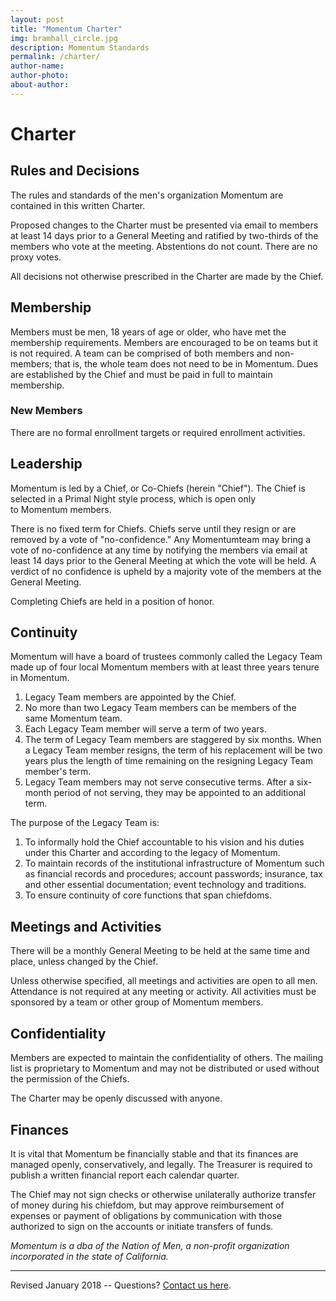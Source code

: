 ```yaml
---
layout: post
title: "Momentum Charter"
img: bramhall_circle.jpg
description: Momentum Standards
permalink: /charter/
author-name: 
author-photo: 
about-author: 
---
```


Charter
=======

Rules and Decisions
-------------------

The rules and standards of the men's organization Momentum are contained in this written Charter.

Proposed changes to the Charter must be presented via email to members at least 14 days prior to a General Meeting and ratified by two-thirds of the members who vote at the meeting. Abstentions do not count. There are no proxy votes.

All decisions not otherwise prescribed in the Charter are made by the Chief.

Membership
----------

Members must be men, 18 years of age or older, who have met the membership requirements. Members are encouraged to be on teams but it is not required. A team can be comprised of both members and non-members; that is, the whole team does not need to be in Momentum. Dues are established by the Chief and must be paid in full to maintain membership.

### New Members

There are no formal enrollment targets or required enrollment activities.

Leadership
----------

Momentum is led by a Chief, or Co-Chiefs (herein "Chief"). The Chief is selected in a Primal Night style process, which is open only to Momentum members.

There is no fixed term for Chiefs. Chiefs serve until they resign or are removed by a vote of "no-confidence." Any Momentumteam may bring a vote of no-confidence at any time by notifying the members via email at least 14 days prior to the General Meeting at which the vote will be held. A verdict of no confidence is upheld by a majority vote of the members at the General Meeting.

Completing Chiefs are held in a position of honor.

Continuity
----------

Momentum will have a board of trustees commonly called the Legacy Team made up of four local Momentum members with at least three years tenure in Momentum.
1.  Legacy Team members are appointed by the Chief.
2.  No more than two Legacy Team members can be members of the same Momentum team.
3.  Each Legacy Team member will serve a term of two years.
4.  The term of Legacy Team members are staggered by six months. When a Legacy Team member resigns, the term of his replacement will be two years plus the length of time remaining on the resigning Legacy Team member's term.
5.  Legacy Team members may not serve consecutive terms. After a six-month period of not serving, they may be appointed to an additional term.

The purpose of the Legacy Team is:
1.  To informally hold the Chief accountable to his vision and his duties under this Charter and according to the legacy of Momentum.
2.  To maintain records of the institutional infrastructure of Momentum such as financial records and procedures; account passwords; insurance, tax and other essential documentation; event technology and traditions.
3.  To ensure continuity of core functions that span chiefdoms.

Meetings and Activities
-----------------------

There will be a monthly General Meeting to be held at the same time and place, unless changed by the Chief.

Unless otherwise specified, all meetings and activities are open to all men. Attendance is not required at any meeting or activity. All activities must be sponsored by a team or other group of Momentum members.

Confidentiality
---------------

Members are expected to maintain the confidentiality of others. The mailing list is proprietary to Momentum and may not be distributed or used without the permission of the Chiefs.

The Charter may be openly discussed with anyone.

Finances
--------

It is vital that Momentum be financially stable and that its finances are managed openly, conservatively, and legally. The Treasurer is required to publish a written financial report each calendar quarter.

The Chief may not sign checks or otherwise unilaterally authorize transfer of money during his chiefdom, but may approve reimbursement of expenses or payment of obligations by communication with those authorized to sign on the accounts or initiate transfers of funds.

*Momentum is a dba of the Nation of Men, a non-profit organization incorporated in the state of California.*

--------------------------------------------------------------------------------------------------------------

Revised January 2018  -- Questions? [Contact us here]({{site.baseurl}}/contact/).
